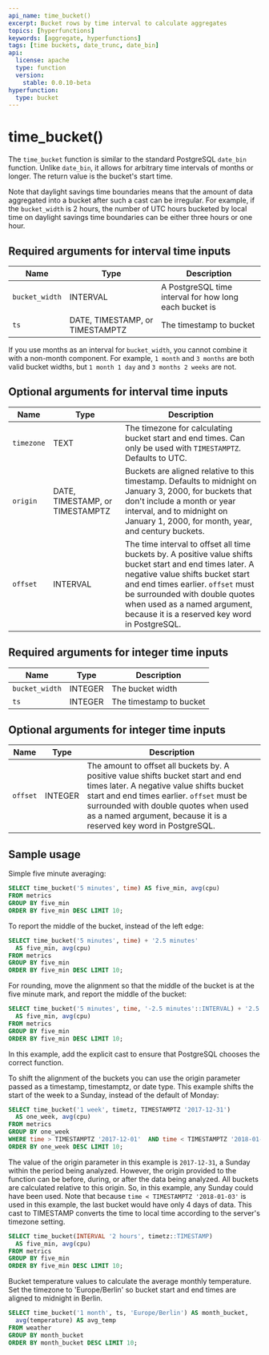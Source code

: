 ```yaml
---
api_name: time_bucket()
excerpt: Bucket rows by time interval to calculate aggregates
topics: [hyperfunctions]
keywords: [aggregate, hyperfunctions]
tags: [time buckets, date_trunc, date_bin]
api:
  license: apache
  type: function
  version:
    stable: 0.0.10-beta
hyperfunction:
  type: bucket
---
```


# time_bucket()

The `time_bucket` function is similar to the standard PostgreSQL `date_bin`
function. Unlike `date_bin`, it allows for arbitrary time intervals of months or
longer. The return value is the bucket's start time.

Note that daylight savings time boundaries means that the amount of data
aggregated into a bucket after such a cast can be irregular. For example, if the
`bucket_width` is 2 hours, the number of UTC hours bucketed by local time on
daylight savings time boundaries can be either three hours or one hour.

## Required arguments for interval time inputs

|Name|Type|Description|
|-|-|-|
|`bucket_width`|INTERVAL|A PostgreSQL time interval for how long each bucket is|
|`ts`|DATE, TIMESTAMP, or TIMESTAMPTZ|The timestamp to bucket|

If you use months as an interval for `bucket_width`, you cannot combine it with
a non-month component. For example, `1 month` and `3 months` are both valid
bucket widths, but `1 month 1 day` and `3 months 2 weeks` are not.

## Optional arguments for interval time inputs

|Name|Type|Description|
|-|-|-|
|`timezone`|TEXT|The timezone for calculating bucket start and end times. Can only be used with `TIMESTAMPTZ`. Defaults to UTC.|
|`origin`|DATE, TIMESTAMP, or TIMESTAMPTZ|Buckets are aligned relative to this timestamp. Defaults to midnight on January 3, 2000, for buckets that don't include a month or year interval, and to midnight on January 1, 2000, for month, year, and century buckets.|
|`offset`|INTERVAL|The time interval to offset all time buckets by. A positive value shifts bucket start and end times later. A negative value shifts bucket start and end times earlier. `offset` must be surrounded with double quotes when used as a named argument, because it is a reserved key word in PostgreSQL.|

## Required arguments for integer time inputs

|Name|Type|Description|
|-|-|-|
|`bucket_width`|INTEGER|The bucket width|
|`ts`|INTEGER|The timestamp to bucket|

## Optional arguments for integer time inputs

|Name|Type|Description|
|-|-|-|
|`offset`|INTEGER|The amount to offset all buckets by. A positive value shifts bucket start and end times later. A negative value shifts bucket start and end times earlier. `offset` must be surrounded with double quotes when used as a named argument, because it is a reserved key word in PostgreSQL.|

## Sample usage

Simple five minute averaging:

```sql
SELECT time_bucket('5 minutes', time) AS five_min, avg(cpu)
FROM metrics
GROUP BY five_min
ORDER BY five_min DESC LIMIT 10;
```

To report the middle of the bucket, instead of the left edge:

```sql
SELECT time_bucket('5 minutes', time) + '2.5 minutes'
  AS five_min, avg(cpu)
FROM metrics
GROUP BY five_min
ORDER BY five_min DESC LIMIT 10;
```

For rounding, move the alignment so that the middle of the bucket is at the
five minute mark, and report the middle of the bucket:

```sql
SELECT time_bucket('5 minutes', time, '-2.5 minutes'::INTERVAL) + '2.5 minutes'
  AS five_min, avg(cpu)
FROM metrics
GROUP BY five_min
ORDER BY five_min DESC LIMIT 10;
```

In this example, add the explicit cast to ensure that PostgreSQL chooses the
correct function.

To shift the alignment of the buckets you can use the origin parameter passed as
a timestamp, timestamptz, or date type. This example shifts the start of the
week to a Sunday, instead of the default of Monday:

```sql
SELECT time_bucket('1 week', timetz, TIMESTAMPTZ '2017-12-31')
  AS one_week, avg(cpu)
FROM metrics
GROUP BY one_week
WHERE time > TIMESTAMPTZ '2017-12-01'  AND time < TIMESTAMPTZ '2018-01-03'
ORDER BY one_week DESC LIMIT 10;
```

The value of the origin parameter in this example is `2017-12-31`, a Sunday
within the period being analyzed. However, the origin provided to the function
can be before, during, or after the data being analyzed. All buckets are
calculated relative to this origin. So, in this example, any Sunday could have
been used. Note that because `time < TIMESTAMPTZ '2018-01-03'` is used in this
example, the last bucket would have only 4 days of data. This cast to TIMESTAMP
converts the time to local time according to the server's timezone setting.

```sql
SELECT time_bucket(INTERVAL '2 hours', timetz::TIMESTAMP)
  AS five_min, avg(cpu)
FROM metrics
GROUP BY five_min
ORDER BY five_min DESC LIMIT 10;
```

Bucket temperature values to calculate the average monthly temperature. Set the
timezone to 'Europe/Berlin' so bucket start and end times are aligned to
midnight in Berlin.

```sql
SELECT time_bucket('1 month', ts, 'Europe/Berlin') AS month_bucket,
  avg(temperature) AS avg_temp
FROM weather
GROUP BY month_bucket
ORDER BY month_bucket DESC LIMIT 10;
```
